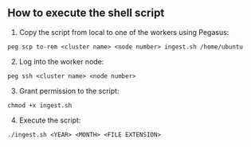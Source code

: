 ## How to execute the shell script

1. Copy the script from local to one of the workers using Pegasus:

`peg scp to-rem <cluster name> <node number> ingest.sh /home/ubuntu`

2. Log into the worker node:

`peg ssh <cluster name> <node number>`

3. Grant permission to the script:

`chmod +x ingest.sh`

4. Execute the script:

`./ingest.sh <YEAR> <MONTH> <FILE EXTENSION>`
